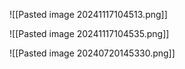 ![[Pasted image 20241117104513.png]]

![[Pasted image 20241117104535.png]]

![[Pasted image 20240720145330.png]]